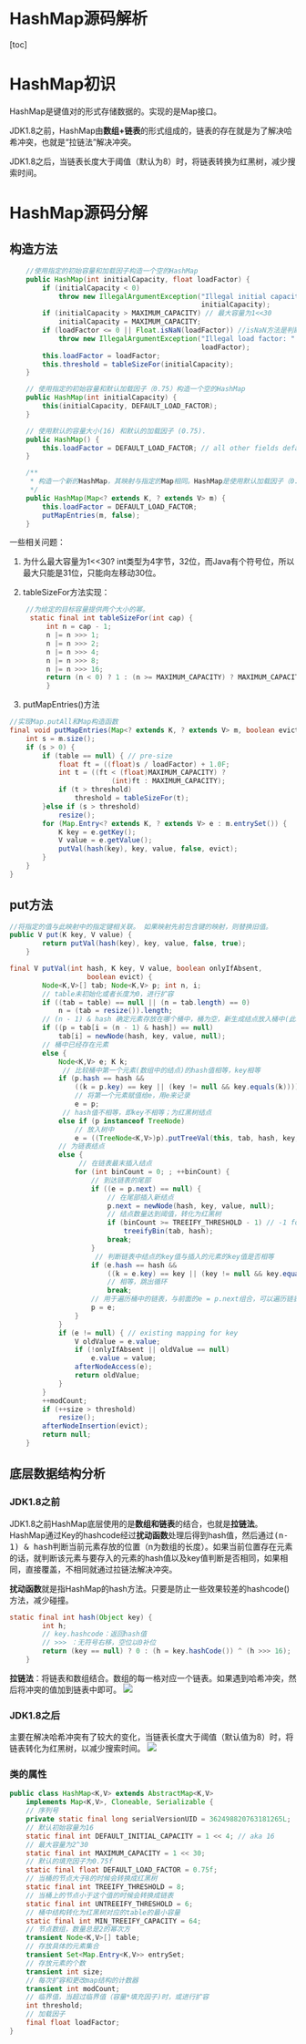 
# HashMap源码解析

[toc]

# HashMap初识

HashMap是键值对的形式存储数据的。实现的是Map接口。

JDK1.8之前，HashMap由**数组+链表**的形式组成的，链表的存在就是为了解决哈希冲突，也就是“拉链法”解决冲突。

JDK1.8之后，当链表长度大于阈值（默认为8）时，将链表转换为红黑树，减少搜索时间。

# HashMap源码分解

## 构造方法

```java
    //使用指定的初始容量和加载因子构造一个空的HashMap 
    public HashMap(int initialCapacity, float loadFactor) {
        if (initialCapacity < 0)
            throw new IllegalArgumentException("Illegal initial capacity: " +
                                               initialCapacity);
        if (initialCapacity > MAXIMUM_CAPACITY) // 最大容量为1<<30
            initialCapacity = MAXIMUM_CAPACITY;
        if (loadFactor <= 0 || Float.isNaN(loadFactor)) //isNaN方法是判断一个数是否是数值
            throw new IllegalArgumentException("Illegal load factor: " +
                                               loadFactor);
        this.loadFactor = loadFactor;
        this.threshold = tableSizeFor(initialCapacity);
    }

    // 使用指定的初始容量和默认加载因子（0.75）构造一个空的HashMap
    public HashMap(int initialCapacity) {
        this(initialCapacity, DEFAULT_LOAD_FACTOR);
    }

    // 使用默认的容量大小(16) 和默认的加载因子 (0.75).
    public HashMap() {
        this.loadFactor = DEFAULT_LOAD_FACTOR; // all other fields defaulted
    }

    /**
     * 构造一个新的HashMap，其映射与指定的Map相同。HashMap是使用默认加载因子（0.75）创建的。
     */
    public HashMap(Map<? extends K, ? extends V> m) {
        this.loadFactor = DEFAULT_LOAD_FACTOR;
        putMapEntries(m, false);
    }
```

一些相关问题：

1. 为什么最大容量为1<<30?
   int类型为4字节，32位，而Java有个符号位，所以最大只能是31位，只能向左移动30位。

2. tableSizeFor方法实现：
```java
    //为给定的目标容量提供两个大小的幂。
     static final int tableSizeFor(int cap) {
         int n = cap - 1;
         n |= n >>> 1;
         n |= n >>> 2;
         n |= n >>> 4;
         n |= n >>> 8;
         n |= n >>> 16;
         return (n < 0) ? 1 : (n >= MAXIMUM_CAPACITY) ? MAXIMUM_CAPACITY : n + 1;
         }
```

3. putMapEntries()方法
```java
//实现Map.putAll和Map构造函数
final void putMapEntries(Map<? extends K, ? extends V> m, boolean evict) {
    int s = m.size();
    if (s > 0) {
        if (table == null) { // pre-size
            float ft = ((float)s / loadFactor) + 1.0F;
            int t = ((ft < (float)MAXIMUM_CAPACITY) ?
                         (int)ft : MAXIMUM_CAPACITY);
            if (t > threshold)
                threshold = tableSizeFor(t);
        }else if (s > threshold)
            resize();
        for (Map.Entry<? extends K, ? extends V> e : m.entrySet()) {
            K key = e.getKey();
            V value = e.getValue();
            putVal(hash(key), key, value, false, evict);
        }
    }
}
```

## put方法
```java
//将指定的值与此映射中的指定键相关联。 如果映射先前包含键的映射，则替换旧值。
public V put(K key, V value) {
        return putVal(hash(key), key, value, false, true);
    }

final V putVal(int hash, K key, V value, boolean onlyIfAbsent,
                   boolean evict) {
        Node<K,V>[] tab; Node<K,V> p; int n, i;
        // table未初始化或者长度为0，进行扩容
        if ((tab = table) == null || (n = tab.length) == 0)
            n = (tab = resize()).length;
        // (n - 1) & hash 确定元素存放在哪个桶中，桶为空，新生成结点放入桶中(此时，这个结点是放在数组中)
        if ((p = tab[i = (n - 1) & hash]) == null)
            tab[i] = newNode(hash, key, value, null);
        // 桶中已经存在元素
        else {
            Node<K,V> e; K k;
             // 比较桶中第一个元素(数组中的结点)的hash值相等，key相等
            if (p.hash == hash &&
                ((k = p.key) == key || (key != null && key.equals(k))))
                // 将第一个元素赋值给e，用e来记录
                e = p;
             // hash值不相等，即key不相等；为红黑树结点
            else if (p instanceof TreeNode)
                // 放入树中
                e = ((TreeNode<K,V>)p).putTreeVal(this, tab, hash, key, value);
            // 为链表结点
            else {
                 // 在链表最末插入结点
                for (int binCount = 0; ; ++binCount) {
                    // 到达链表的尾部
                    if ((e = p.next) == null) {
                        // 在尾部插入新结点
                        p.next = newNode(hash, key, value, null);
                        // 结点数量达到阈值，转化为红黑树
                        if (binCount >= TREEIFY_THRESHOLD - 1) // -1 for 1st
                            treeifyBin(tab, hash);
                        break;
                    }
                     // 判断链表中结点的key值与插入的元素的key值是否相等
                    if (e.hash == hash &&
                        ((k = e.key) == key || (key != null && key.equals(k))))
                        // 相等，跳出循环
                        break;
                    // 用于遍历桶中的链表，与前面的e = p.next组合，可以遍历链表
                    p = e;
                }
            }
            if (e != null) { // existing mapping for key
                V oldValue = e.value;
                if (!onlyIfAbsent || oldValue == null)
                    e.value = value;
                afterNodeAccess(e);
                return oldValue;
            }
        }
        ++modCount;
        if (++size > threshold)
            resize();
        afterNodeInsertion(evict);
        return null;
    }
```

## 底层数据结构分析

### JDK1.8之前

JDK1.8之前HashMap底层使用的是**数组和链表**的结合，也就是**拉链法**。HashMap通过Key的hashcode经过**扰动函数**处理后得到hash值，然后通过<kbd>(n-1) & hash</kbd>判断当前元素存放的位置（n为数组的长度）。如果当前位置存在元素的话，就判断该元素与要存入的元素的hash值以及key值判断是否相同，如果相同，直接覆盖，不相同就通过拉链法解决冲突。

**扰动函数**就是指HashMap的hash方法。只要是防止一些效果较差的hashcode()方法，减少碰撞。

```java
static final int hash(Object key) {
        int h;
        // key.hashcode：返回hash值
        // >>> ：无符号右移，空位以0补位
        return (key == null) ? 0 : (h = key.hashCode()) ^ (h >>> 16);
    }
```

**拉链法**：将链表和数组结合。数组的每一格对应一个链表。如果遇到哈希冲突，然后将冲突的值加到链表中即可。
![](https://camo.githubusercontent.com/eec1c575aa5ff57906dd9c9130ec7a82e212c96a/68747470733a2f2f757365722d676f6c642d63646e2e786974752e696f2f323031382f332f32302f313632343064626363333033643837323f773d33343826683d34323726663d706e6726733d3130393931)

### JDK1.8之后

主要在解决哈希冲突有了较大的变化，当链表长度大于阈值（默认值为8）时，将链表转化为红黑树，以减少搜索时间。
![](https://camo.githubusercontent.com/20de7e465cac279842851258ec4d1ec1c4d3d7d1/687474703a2f2f6d792d626c6f672d746f2d7573652e6f73732d636e2d6265696a696e672e616c6979756e63732e636f6d2f31382d382d32322f36373233333736342e6a7067)

### 类的属性

```java
public class HashMap<K,V> extends AbstractMap<K,V>
    implements Map<K,V>, Cloneable, Serializable {
    // 序列号
    private static final long serialVersionUID = 362498820763181265L;
    // 默认初始容量为16
    static final int DEFAULT_INITIAL_CAPACITY = 1 << 4; // aka 16
    // 最大容量为2^30
    static final int MAXIMUM_CAPACITY = 1 << 30;
    // 默认的填充因子为0.75f
    static final float DEFAULT_LOAD_FACTOR = 0.75f;
    // 当桶的节点大于8的时候会转换成红黑树
    static final int TREEIFY_THRESHOLD = 8;
    // 当桶上的节点小于这个值的时候会转换成链表
    static final int UNTREEIFY_THRESHOLD = 6;
    // 桶中结构转化为红黑树对应的table的最小容量
    static final int MIN_TREEIFY_CAPACITY = 64;
    // 节点数组，数量总是2的幂次方
    transient Node<K,V>[] table;
    // 存放具体的元素集合
    transient Set<Map.Entry<K,V>> entrySet;
    // 存放元素的个数
    transient int size;
    // 每次扩容和更改map结构的计数器
    transient int modCount;
    // 临界值，当超过临界值（容量*填充因子)时，或进行扩容
    int threshold;
    // 加载因子
    final float loadFactor;
}

```
